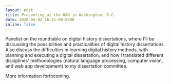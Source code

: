 ```yaml
---
layout: post
title: Presenting at the OAH in Washington, D.C.
date: 2020-04-02 16:11:00-0400
inline: false
---
```


Panelist on the roundtable on digital history dissertations, where I'll be discussing the possibilities and practicalities of digital history dissertations. Also discuss the difficulties in learning digital history methods, with planning and executing a digital dissertation, and how I translated different disciplines' methodologies (natural language processing, computer vision, and web app development) to my dissertation committee.

More information forthcoming.

